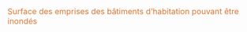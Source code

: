 <font size="3" color= "#dc7633">
Surface des emprises des bâtiments d’habitation pouvant être inondés
</b></font>
 
